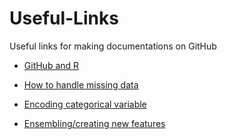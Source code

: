 # Useful-Links
Useful links for making documentations on GitHub

- [GitHub and R](https://resources.github.com/whitepapers/github-and-rstudio/)

- [How to handle missing data](https://www.kaggle.com/pavansanagapati/simple-tutorial-how-to-handle-missing-data)

- [Encoding categorical variable](https://pbpython.com/categorical-encoding.html)

- [Ensembling/creating new features](https://www.kaggle.com/arthurtok/introduction-to-ensembling-stacking-in-python)







